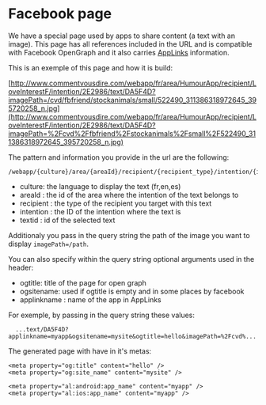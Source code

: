 # Facebook page

We have a special page used by apps to share content (a text with an image). This page has all references included in the URL and is 
compatible with Facebook OpenGraph and it also carries [AppLinks](http://applinks.org/documentation/#applinknavigationprotocol) information. 

This is an exemple of this page and how it is build:

[http://www.commentvousdire.com/webapp/fr/area/HumourApp/recipient/LoveInterestF/intention/2E2986/text/DA5F4D?imagePath=/cvd/fbfriend/stockanimals/small/522490_311386318972645_395720258_n.jpg](http://www.commentvousdire.com/webapp/fr/area/HumourApp/recipient/LoveInterestF/intention/2E2986/text/DA5F4D?imagePath=%2Fcvd%2Ffbfriend%2Fstockanimals%2Fsmall%2F522490_311386318972645_395720258_n.jpg)

The pattern and information you provide in the url are the following:

    /webapp/{culture}/area/{areaId}/recipient/{recipient_type}/intention/{intention_id}/text/{text_id}
    
* culture: the language to display the text (fr,en,es)
* areaId : the id of the area where the intention of the text belongs to
* recipient : the type of the recipient you target with this text
* intention : the ID of the intention where the text is
* textid : id of the selected text

Additionaly you pass in the query string the path of the image you want to display `imagePath=/path`.

You can also specify within the query string optional arguments used in the header:

* ogtitle: title of the page for open graph
* ogsitename: used if ogtitle is empty and in some places by facebook
* applinkname : name of the app in AppLinks

For exemple, by passing in the query string these values:

      ...text/DA5F4D?applinkname=myapp&ogsitename=mysite&ogtitle=hello&imagePath=%2Fcvd%...
      
The generated page with have in it's metas:

    <meta property="og:title" content="hello" />
    <meta property="og:site_name" content="mysite" />

    <meta property="al:android:app_name" content="myapp" />
    <meta property="al:ios:app_name" content="myapp" />




